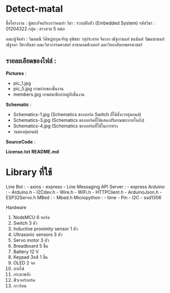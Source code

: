 # Detect-matal
ชื่อโครงงาน : ตู้ขยะอัจฉริยะกว่าคนทำ
วิชา : ระบบฝังตัว (Embedded System) 
รหัสวิชา : 01204322
กลุ่ม : สาวสวย 5 หน่อ

คณะผู้จัดทำ :
วิมลมณี วิศิษฎ์สกุลเจริญ
สุพิชชา วสุประสาท
จิดาภา ณัฐภานนท์
ชนนันท์ วัฒนชานนท์
ณัฐรดา วัชราสินธร
คณะวิศวกรรมศาสตร์ สาขาคอมพิวเตอร์ มหาวิทยาลัยเกษตรศาสตร์

## รายละเอียดของไฟล์ :
**Pictures** :
 - pic_1.jpg 
 - pic_5.jpg ภาพถ่ายของชิ้นงาน
 - members.jpg ภาพสมาชิกถ่ายคู่กับชิ้นงาน

**Schematic** :
- Schematics-1.jpg (Schematics ของบอร์ด Switch ที่ใช้สั่งการหุ่นยนต์)
- Schematics-3.jpg (Schematics ของบอร์ดที่ใช้แสดงปริมาณขยะถายในถัง)
- Schematics-4.jpg (Schematics ของบอร์ดที่ใช้ในการทำง
- านของหุ่นยนต์)

**SourceCode** :

	

**License.txt**
**README.md**		

# Library ที่ใช้
Line Bot :
	- axios
	- express
	- Line Messaging API
Server :
	- express
Arduino :
	- Arduino.h
	- I2Cdev.h
	- Wire.h
	- WiFi.h
	- HTTPClient.h
	- ArduinoJson.h
	- ESP32Servo.h
MBed :
	- Mbed.h
Micropython :
	- time
	- Pin
	- I2C
	- ssd1306

Hardware
1. ์NodeMCU 6 บอร์ด
2. Switch 3 ตัว
3. Inductive proximity sensor 1 ตัว
4. Ultrasonic sensors 3 ตัว
5. Servo motor 3 ตัว
6. Breadboard 5 ชิ้น
7. Battery 12 V
8. Keypad 3x4 1 ชิ้น
9. OLED 2 จอ
10. สายไฟ
11. กระดาษลัง
12. ฟิวเจอร์บอร์ด
13. กาวร้อน
